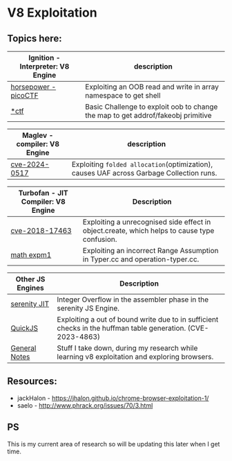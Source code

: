 # V8 Exploitation

## Topics here:

| Ignition - Interpreter: V8 Engine | description | 
| --- | --- |
|[horsepower - picoCTF](./horse_power/) | Exploiting an OOB read and write in array namespace to get shell |
|[*ctf](./starctf/)| Basic Challenge to exploit oob to change the map to get addrof/fakeobj primitive |

| Maglev - compiler: V8 Engine | description | 
| --- | --- |
|[cve-2024-0517](./cve-2024-0517/) | Exploiting `folded allocation`(optimization), causes UAF across Garbage Collection runs. |

| Turbofan - JIT Compiler: V8 Engine| Description |
| --- | --- |
|[cve-2018-17463](./cve-2018-17463/)| Exploiting a unrecognised side effect in object.create, which helps to cause type confusion. |
|[math expm1](./expm1-35C3/)| Exploiting an incorrect Range Assumption in Typer.cc and operation-typer.cc. |

| Other JS Engines | Description |
| --- | --- |
|[serenity JIT](./hop/) | Integer Overflow in the assembler phase in the serenity JS Engine. | 
|[QuickJS](./quickJS-libwebp/)| Exploiting a out of bound write due to in sufficient checks in the huffman table generation. (CVE-2023-4863) |
|[General Notes](./note/)| Stuff I take down, during my research while learning v8 exploitation and exploring browsers.|

## Resources:

* jackHalon - https://jhalon.github.io/chrome-browser-exploitation-1/
* saelo     - http://www.phrack.org/issues/70/3.html

## PS

This is my current area of research so will be updating this later when I get time.